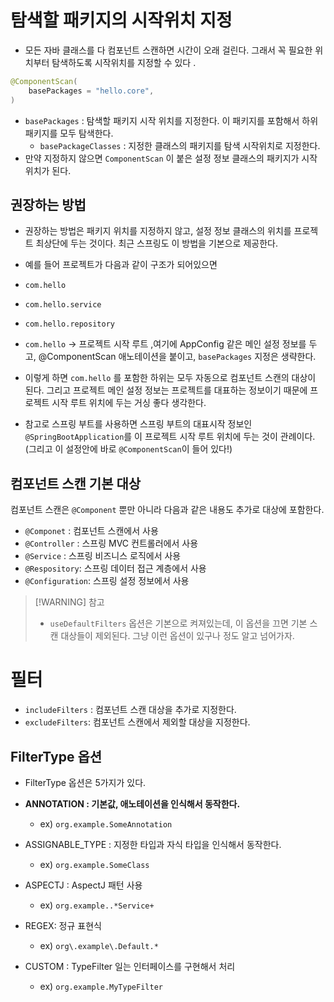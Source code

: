 # 탐색할 패키지의 시작위치 지정 
- 모든 자바 클래스를 다 컴포넌트 스캔하면 시간이 오래 걸린다. 그래서 꼭 필요한 위치부터 탐색하도록 시작위치를 지정할 수 있다 .


```java
@ComponentScan(
	basePackages = "hello.core",
)
```

- `basePackages` : 탐색할 패키지 시작 위치를 지정한다. 이 패키지를 포함해서 하위 패키지를 모두 탐색한다.
	-  `basePackageClasses` : 지정한 클래스의 패키지를 탐색 시작위치로 지정한다. 
- 만약 지정하지 않으면 `ComponentScan` 이 붙은 설정 정보 클래스의 패키지가 시작 위치가 된다.

## 권장하는 방법 
- 권장하는 방법은 패키지 위치를 지정하지 않고, 설정 정보 클래스의 위치를 프로젝트 최상단에 두는 것이다. 최근 스프링도 이 방법을 기본으로 제공한다. 
- 예를 들어 프로젝트가 다음과 같이 구조가 되어있으면 
-  `com.hello`
- `com.hello.service`
- `com.hello.repository`


- `com.hello` -> 프로젝트 시작 루트 ,여기에 AppConfig 같은 메인 설정 정보를 두고, @ComponentScan 애노테이션을 붙이고, `basePackages` 지정은 생략한다. 

- 이렇게 하면 `com.hello` 를 포함한 하위는 모두 자동으로 컴포넌트 스캔의 대상이 된다. 그리고 프로젝트 메인 설정 정보는 프로젝트를 대표하는 정보이기 때문에 프로젝트 시작 루트 위치에 두는 거싱 좋다 생각한다. 
- 참고로 스프링 부트를 사용하면 스프링 부트의 대표시작 정보인 `@SpringBootApplication`를 이 프로젝트 시작 루트 위치에 두는 것이 관례이다. (그리고 이 설정안에 바로 `@ComponentScan`이 들어 있다!) 


## 컴포넌트 스캔 기본 대상 
컴포넌트 스캔은 `@Component` 뿐만 아니라 다음과 같은 내용도 추가로 대상에 포함한다.
- `@Componet` : 컴포넌트 스캔에서 사용
- `@Controller` : 스프링 MVC 컨트롤러에서 사용
- `@Service` : 스프링 비즈니스 로직에서 사용
- `@Respository`: 스프링 데이터 접근 계층에서 사용
- `@Configuration`: 스프링 설정 정보에서 사용

>[!WARNING] 참고 
> - `useDefaultFilters` 옵션은 기본으로 켜져있는데, 이 옵션을 끄면 기본 스캔  대상들이 제외된다. 그냥 이런 옵션이 있구나 정도 알고 넘어가자.

# 필터 
- `includeFilters` : 컴포넌트 스캔 대상을 추가로 지정한다. 
- `excludeFilters`: 컴포넌트 스캔에서 제외할 대상을 지정한다. 

## FilterType 옵션 
- FilterType 옵션은 5가지가 있다. 

- **ANNOTATION : 기본값, 애노테이션을 인식해서 동작한다.**
	- ex) `org.example.SomeAnnotation`
- ASSIGNABLE_TYPE : 지정한 타입과 자식 타입을 인식해서 동작한다. 
	- ex) `org.example.SomeClass`
- ASPECTJ : AspectJ 패턴 사용
	- ex) `org.example..*Service+`
- REGEX: 정규 표현식 
	- ex) `org\.example\.Default.*`
- CUSTOM : TypeFilter 일는 인터페이스를 구현해서 처리 
	- ex) `org.example.MyTypeFilter`

